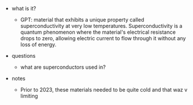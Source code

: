   * what is it?
    * GPT: material that exhibits a unique property called superconductivity at very low temperatures. Superconductivity is a quantum phenomenon where the material's electrical resistance drops to zero, allowing electric current to flow through it without any loss of energy.
  * questions
    * what are superconductors used in?

  * notes
    * Prior to 2023, these materials needed to be quite cold and that waz v limiting